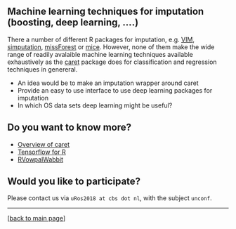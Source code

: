
## Machine learning techniques for imputation (boosting, deep learning, ....)


There a number of different R packages for imputation, e.g. [VIM](https://CRAN.R-project.org/package=VIM), [simputation](https://CRAN.R-project.org/package=simputation), [missForest](https://CRAN.R-project.org/package=missForest) or  [mice](https://CRAN.R-project.org/package=mice). However, none of them make the wide range of readily avalaible machine learning techniques available exhaustively as the [caret](https://CRAN.R-project.org/package=caret) package does for classification and regression techniques in genereral.

- An idea would be to make an imputation wrapper around caret
- Provide an easy to use interface to use deep learning packages for imputation
- In which OS data sets deep learning might be useful?

## Do you want to know more?

- [Overview of caret](https://topepo.github.io/caret/) 
- [Tensorflow for R](https://tensorflow.rstudio.com/tfestimators/)
- [RVowpalWabbit](https://CRAN.R-project.org/package=RVowpalWabbit)


## Would you like to participate?

Please contact us via `uRos2018 at cbs dot nl`, with the subject `unconf`.

----
[[back to main page](../README.md)]
